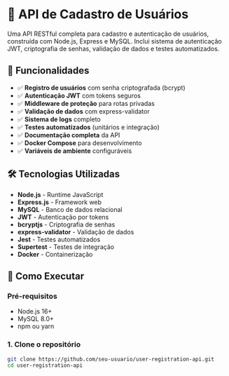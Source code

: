 # 🚀 API de Cadastro de Usuários

Uma API RESTful completa para cadastro e autenticação de usuários, construída com Node.js, Express e MySQL. Inclui sistema de autenticação JWT, criptografia de senhas, validação de dados e testes automatizados.

## 🌟 Funcionalidades

- ✅ **Registro de usuários** com senha criptografada (bcrypt)
- ✅ **Autenticação JWT** com tokens seguros
- ✅ **Middleware de proteção** para rotas privadas
- ✅ **Validação de dados** com express-validator
- ✅ **Sistema de logs** completo
- ✅ **Testes automatizados** (unitários e integração)
- ✅ **Documentação completa** da API
- ✅ **Docker Compose** para desenvolvimento
- ✅ **Variáveis de ambiente** configuráveis

## 🛠️ Tecnologias Utilizadas

- **Node.js** - Runtime JavaScript
- **Express.js** - Framework web
- **MySQL** - Banco de dados relacional
- **JWT** - Autenticação por tokens
- **bcryptjs** - Criptografia de senhas
- **express-validator** - Validação de dados
- **Jest** - Testes automatizados
- **Supertest** - Testes de integração
- **Docker** - Containerização

## 🚀 Como Executar

### Pré-requisitos
- Node.js 16+
- MySQL 8.0+
- npm ou yarn

### 1. Clone o repositório
```bash
git clone https://github.com/seu-usuario/user-registration-api.git
cd user-registration-api